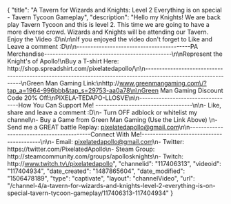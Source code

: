 {
    "title": "A Tavern for Wizards and Knights: Level 2 Everything is on special - Tavern Tycoon Gameplay",
    "description": "Hello my Knights!  We are back play Tavern Tycoon and this is level 2.  This time we are going to have a more diverse crowd.  Wizards and Knights will be attending our Tavern.  Enjoy the Video :D\n\n\nIf you enjoyed the video don't forget to Like and Leave a comment :D\n\n-----------------------------------------PA Merchandise----------------------------------------------\n\nRepresent the Knight's of Apollo!\nBuy a T-shirt Here: http:\/\/shop.spreadshirt.com\/pixelatedapollo\/\n\n---------------------------------------------------------------------------------------------------------------\nGreen Man Gaming Link:\nhttp:\/\/www.greenmangaming.com\/?tap_a=1964-996bbb&tap_s=29753-aa0a78\n\nGreen Man Gaming Discount Code 20% Off:\nPIXELA-TEDAPO-LLOSVE\n\n----------------------------------How You Can Support Me! -----------------------------------\n\n- Like, share and leave a comment :D\n- Turn OFF adblock or whitelist my channel\n- Buy a Game from Green Man Gaming (Use the Link Above) \n- Send me a GREAT battle Replay: pixelatedapollo@gmail.com\n\n------------------------------------------Connect With Me!-----------------------------------------\n\n- Email: pixelatedapollo@gmail.com\n- Twitter: https:\/\/twitter.com\/PixelatedApollo\n- Steam Group:  http:\/\/steamcommunity.com\/groups\/apollosknights\n- Twitch: http:\/\/www.twitch.tv\/pixelatedapollo",
    "channelid": "117406313",
    "videoid": "117404934",
    "date_created": "1487865604",
    "date_modified": "1506478189",
    "type": "captivate",
    "layout": "channelVideo",
    "url": "\/channel-4\/a-tavern-for-wizards-and-knights-level-2-everything-is-on-special-tavern-tycoon-gameplay\/117406313-117404934"
}